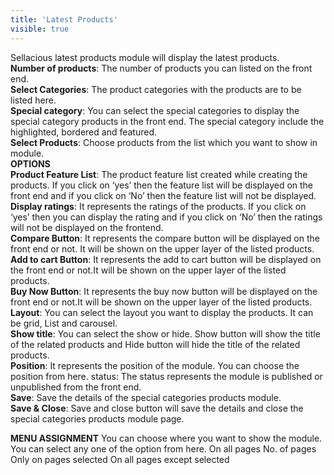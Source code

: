 ```yaml
---
title: 'Latest Products'
visible: true
---
```


Sellacious latest products module will display the latest products.  
**Number of products**: The number of products you can listed on the front end.
<br>**Select Categories**: The product categories with the products are to be listed here.
<br>**Special category**: You can select the special categories to display the special category products in the front end. The special category include the highlighted, bordered and featured.
<br>**Select Products**: Choose products from the list which you want to show in module.
<br>**OPTIONS**
<br>**Product Feature List**: The product feature list created while creating the products. If you click on ‘yes’ then the feature list will be displayed on the front end and if you click on ‘No’ then the feature list will not be displayed.
<br>**Display ratings**: It represents the ratings of the products. If you click on ‘yes’ then you can display the rating and if you click on ‘No’ then the ratings will not be displayed on the frontend.
<br>**Compare Button**: It represents the compare button will be displayed on the front end or not. It will be shown on the upper layer of the listed products.
<br>**Add to cart Button**: It represents the add to cart button will be displayed on the front end or not.It will be shown on the upper layer of the listed products.
<br>**Buy Now Button**: It represents the buy now button will be displayed on the front end or not.It will be shown on the upper layer of the listed products.
<br>**Layout**: You can select the layout you want to display the products. It can be grid, List and carousel.
<br>**Show title**: You can select the show or hide. Show button will show the title of the related products and Hide button will hide the title of the related products.
<br>**Position**: It represents the position of the module. You can choose the position from here.
status: The status represents the module is published or unpublished from the front end.
<br>**Save**: Save the details of the special categories products module.
<br>**Save & Close**: Save and close button will save the details and close the special categories products module page.

**MENU ASSIGNMENT**
You can choose where you want to show the module. You can select any one of the option from here.
On all pages
No. of pages
Only on pages selected
On all pages except selected
